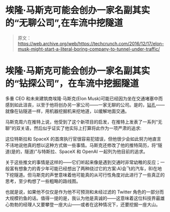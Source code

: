 # 埃隆·马斯克可能会创办一家名副其实的“无聊公司”,在车流中挖隧道

> 原文：<https://web.archive.org/web/https://techcrunch.com/2016/12/17/elon-musk-might-start-a-literal-boring-company-to-tunnel-under-traffic/>

# 埃隆·马斯克可能会创办一家名副其实的“钻探公司”，在车流中挖掘隧道

多重 CEO 和未来建筑商埃隆·马斯克(Elon Musk)可能已经因为坐在交通堵塞中而感到如此沮丧，以至于他将创办另一家公司——一家无聊的公司。是的，[钻孔](https://web.archive.org/web/20221207211447/https://twitter.com/elonmusk/status/810126376871297024)——就像在钻隧道一样，用机器挖掘机来挖地道，以缓解地面交通。

马斯克周六在推特上说，他受到了这个新项目的启发，在推特上发表了一系列“无聊”的双关语，然后似乎证实了他实际上打算将此作为一项严肃的追求:

这位特斯拉和 SpaceX 的首席执行官很容易犯错误，但他很少会如此努力地直言不讳地说他真的想以这种方式做一些事情。马斯克还修改了他的推特简历，将“隧道(是的，隧道)”与特斯拉、SpaceX 和 OpenAI 一起列为他目前的追求。

关于这些推文的事情是这样的——它们听起来像是遇到交通时非常幼稚的反应；一般富有想象力的青少年可能已经想出了两种绕过它的方案:A)会飞的汽车，B)在地下挖隧道。但马斯克的声誉意味着他可能真的从可行性角度对此进行了一些真正的思考，至少构想了一些粗略的路线图。

也就是说，如果他不仅仅是作为他不可预测和未经过滤的 Twitter 角色的一部分而大规模钓鱼的话。值得一提的是，我认为他是真诚的——这意味着这位科技界最雄心勃勃的经理人又要攀登一座大山——或者在这种情况下，还要挖掘一座大山。